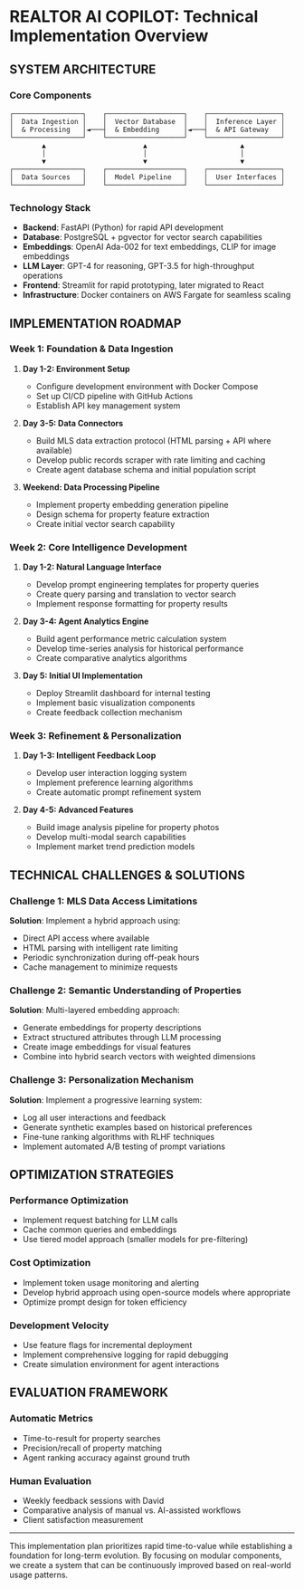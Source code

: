 # REALTOR AI COPILOT: Technical Implementation Overview

## SYSTEM ARCHITECTURE

### Core Components
```
┌─────────────────┐    ┌───────────────────┐    ┌──────────────────┐
│  Data Ingestion │    │  Vector Database  │    │  Inference Layer │
│  & Processing   │◄───┤  & Embedding      │◄───┤  & API Gateway   │
└─────────────────┘    └───────────────────┘    └──────────────────┘
        ▲                        ▲                       ▲
        │                        │                       │
        ▼                        ▼                       ▼
┌─────────────────┐    ┌───────────────────┐    ┌──────────────────┐
│  Data Sources   │    │  Model Pipeline   │    │  User Interfaces │
└─────────────────┘    └───────────────────┘    └──────────────────┘
```

### Technology Stack
- **Backend**: FastAPI (Python) for rapid API development
- **Database**: PostgreSQL + pgvector for vector search capabilities
- **Embeddings**: OpenAI Ada-002 for text embeddings, CLIP for image embeddings
- **LLM Layer**: GPT-4 for reasoning, GPT-3.5 for high-throughput operations
- **Frontend**: Streamlit for rapid prototyping, later migrated to React
- **Infrastructure**: Docker containers on AWS Fargate for seamless scaling

## IMPLEMENTATION ROADMAP

### Week 1: Foundation & Data Ingestion
1. **Day 1-2: Environment Setup**
   - Configure development environment with Docker Compose
   - Set up CI/CD pipeline with GitHub Actions
   - Establish API key management system

2. **Day 3-5: Data Connectors**
   - Build MLS data extraction protocol (HTML parsing + API where available)
   - Develop public records scraper with rate limiting and caching
   - Create agent database schema and initial population script

3. **Weekend: Data Processing Pipeline**
   - Implement property embedding generation pipeline
   - Design schema for property feature extraction
   - Create initial vector search capability

### Week 2: Core Intelligence Development
1. **Day 1-2: Natural Language Interface**
   - Develop prompt engineering templates for property queries
   - Create query parsing and translation to vector search
   - Implement response formatting for property results

2. **Day 3-4: Agent Analytics Engine**
   - Build agent performance metric calculation system
   - Develop time-series analysis for historical performance
   - Create comparative analytics algorithms

3. **Day 5: Initial UI Implementation**
   - Deploy Streamlit dashboard for internal testing
   - Implement basic visualization components
   - Create feedback collection mechanism

### Week 3: Refinement & Personalization
1. **Day 1-3: Intelligent Feedback Loop**
   - Develop user interaction logging system
   - Implement preference learning algorithms
   - Create automatic prompt refinement system

2. **Day 4-5: Advanced Features**
   - Build image analysis pipeline for property photos
   - Develop multi-modal search capabilities
   - Implement market trend prediction models

## TECHNICAL CHALLENGES & SOLUTIONS

### Challenge 1: MLS Data Access Limitations
**Solution**: Implement a hybrid approach using:
- Direct API access where available
- HTML parsing with intelligent rate limiting
- Periodic synchronization during off-peak hours
- Cache management to minimize requests

### Challenge 2: Semantic Understanding of Properties
**Solution**: Multi-layered embedding approach:
- Generate embeddings for property descriptions
- Extract structured attributes through LLM processing
- Create image embeddings for visual features
- Combine into hybrid search vectors with weighted dimensions

### Challenge 3: Personalization Mechanism
**Solution**: Implement a progressive learning system:
- Log all user interactions and feedback
- Generate synthetic examples based on historical preferences
- Fine-tune ranking algorithms with RLHF techniques
- Implement automated A/B testing of prompt variations

## OPTIMIZATION STRATEGIES

### Performance Optimization
- Implement request batching for LLM calls
- Cache common queries and embeddings
- Use tiered model approach (smaller models for pre-filtering)

### Cost Optimization
- Implement token usage monitoring and alerting
- Develop hybrid approach using open-source models where appropriate
- Optimize prompt design for token efficiency

### Development Velocity
- Use feature flags for incremental deployment
- Implement comprehensive logging for rapid debugging
- Create simulation environment for agent interactions

## EVALUATION FRAMEWORK

### Automatic Metrics
- Time-to-result for property searches
- Precision/recall of property matching
- Agent ranking accuracy against ground truth

### Human Evaluation
- Weekly feedback sessions with David
- Comparative analysis of manual vs. AI-assisted workflows
- Client satisfaction measurement

---

This implementation plan prioritizes rapid time-to-value while establishing a foundation for long-term evolution. By focusing on modular components, we create a system that can be continuously improved based on real-world usage patterns.
